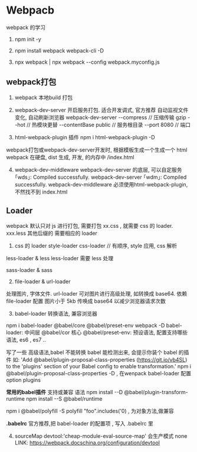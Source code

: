 # Webpacb

webpack 的学习

1. npm init -y

2. npm install webpack webpack-cli -D

3. npx webpack | npx webpack --config webpack.myconfig.js

## webpack打包
1. webpack  本地build 打包
2. webpack-dev-server 开启服务打包. 适合开发调式, 官方推荐
自动监视文件变化, 自动刷新浏览器
webpack-dev-server 
--compress // 压缩传输 gzip
--hot // 热模块更替
--contentBase public // 服务根目录
--port 8080 // 端口

3. html-webpack-plugin 插件
npm i html-webpack-plugin -D

webpack打包或webpack-dev-server开发时, 根据模板生成一个生成一个 html
webpack 在硬盘, dist 生成, 开发, 的内存中 /index.html

4. webpack-dev-middleware
webpack-dev-server 的底层, 可以自定服务
｢wds｣: Compiled successfully. webpack-dev-server 
｢wdm｣: Compiled successfully. webpack-dev-middleware
必须使用html-webpack-plugin, 不然找不到 index.html

## Loader
webpack 默认只对 js 进行打包, 
需要打包 xx.css , 就需要 css 的 loader. xxx.less 其他后缀的 需要相应的 loader
1. css 的 loader
style-loader css-loader // 有顺序, style 应用, css  解析 

less-loader & less
less-loader 需要 less  处理

sass-loader & sass

2. file-loader & url-loader

处理图片, 字体文件.
url-loader 可对图片进行高级处理, 如转换成  base64. 依赖 file-loader
配置 图片小于 5kb 传唤成 base64 以减少浏览器请求次数

3. babel-loader
转换语法, 兼容浏览器

npm i babel-loader @babel/core @babel/preset-env webpack -D
babel-loader: 中间层
@babel/cor 核心
@babel/preset-env: 预设语法, 配置支持哪些语法, es6 , es7 ..

写了一些 高级语法,babel 不能转换
babel 能检测出来, 会提示你装个 babel 的插件
如: 'Add @babel/plugin-proposal-class-properties (https://git.io/vb4SL) to the 'plugins' section of your Babel config to enable transformation.'
npm i @babel/plugin-proposal-class-properties -D , 在wenpack babel-loader 配置 option plugins

**常用的babel插件**
支持或兼容 语法
npm install --D @babel/plugin-transform-runtime
npm install --S @babel/runtime

npm i @babel/polyfill -S
polyfill "foo".includes('0) , 为对象方法,做兼容

**.babelrc**
官方推荐,把 babel-loader 的配置项 , 写入 .babelrc 里

4. sourceMap
devtool:'cheap-module-eval-source-map' 会生产模式 none
LINK: https://webpack.docschina.org/configuration/devtool
